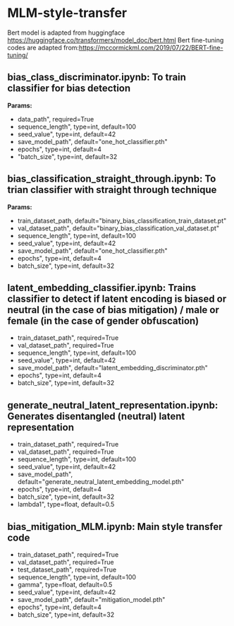 # MLM-style-transfer

Bert model is adapted from huggingface https://huggingface.co/transformers/model_doc/bert.html
Bert fine-tuning codes are adapted from:https://mccormickml.com/2019/07/22/BERT-fine-tuning/

## bias_class_discriminator.ipynb: To train classifier for bias detection
__Params:__

- data_path", required=True
- sequence_length", type=int, default=100
- seed_value", type=int, default=42
- save_model_path", default="one_hot_classifier.pth"
- epochs", type=int, default=4
- "batch_size", type=int, default=32

## bias_classification_straight_through.ipynb: To trian classifier with straight through technique
__Params:__

- train_dataset_path, default="binary_bias_classification_train_dataset.pt"
- val_dataset_path", default="binary_bias_classification_val_dataset.pt"
- sequence_length", type=int, default=100
- seed_value", type=int, default=42
- save_model_path", default="one_hot_classifier.pth"
- epochs", type=int, default=4
- batch_size", type=int, default=32

## latent_embedding_classifier.ipynb: Trains classifier to detect if latent encoding is biased or neutral (in the case of bias mitigation) / male or female (in the case of gender obfuscation)

- train_dataset_path", required=True
- val_dataset_path", required=True
- sequence_length", type=int, default=100
- seed_value", type=int, default=42
- save_model_path", default="latent_embedding_discriminator.pth"
- epochs", type=int, default=4
- batch_size", type=int, default=32

## generate_neutral_latent_representation.ipynb: Generates disentangled (neutral) latent representation
- train_dataset_path", required=True
- val_dataset_path", required=True
- sequence_length", type=int, default=100
- seed_value", type=int, default=42
- save_model_path", default="generate_neutral_latent_embedding_model.pth" 
- epochs", type=int, default=4
- batch_size", type=int, default=32
- lambda1", type=float, default=0.5

## bias_mitigation_MLM.ipynb: Main style transfer code
- train_dataset_path", required=True
- val_dataset_path", required=True
- test_dataset_path", required=True
- sequence_length", type=int, default=100
- gamma", type=float, default=0.5
- seed_value", type=int, default=42
- save_model_path", default="mitigation_model.pth"
- epochs", type=int, default=4
- batch_size", type=int, default=32

